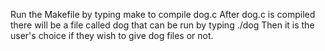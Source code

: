 Run the Makefile by typing make to compile dog.c
After dog.c is compiled there will be a file called dog that can be run by typing ./dog
Then it is the user's choice if they wish to give dog files or not.

